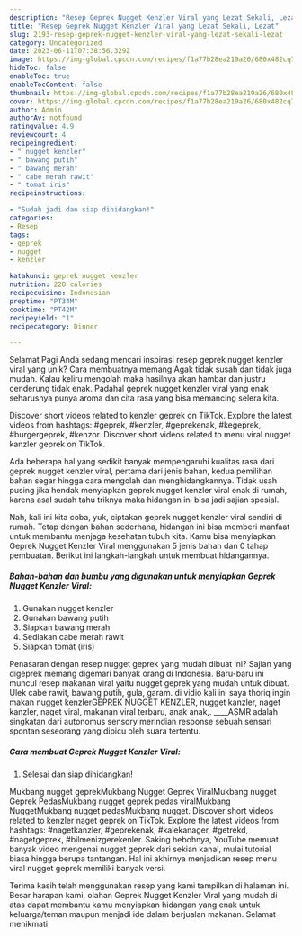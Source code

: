 ```yaml
---
description: "Resep Geprek Nugget Kenzler Viral yang Lezat Sekali, Lezat"
title: "Resep Geprek Nugget Kenzler Viral yang Lezat Sekali, Lezat"
slug: 2193-resep-geprek-nugget-kenzler-viral-yang-lezat-sekali-lezat
category: Uncategorized
date: 2023-06-11T07:38:56.329Z
image: https://img-global.cpcdn.com/recipes/f1a77b28ea219a26/680x482cq70/geprek-nugget-kenzler-viral-foto-resep-utama.jpg
hideToc: false
enableToc: true
enableTocContent: false
thumbnail: https://img-global.cpcdn.com/recipes/f1a77b28ea219a26/680x482cq70/geprek-nugget-kenzler-viral-foto-resep-utama.jpg
cover: https://img-global.cpcdn.com/recipes/f1a77b28ea219a26/680x482cq70/geprek-nugget-kenzler-viral-foto-resep-utama.jpg
author: Admin
authorAv: notfound
ratingvalue: 4.9
reviewcount: 4
recipeingredient:
- " nugget kenzler"
- " bawang putih"
- " bawang merah"
- " cabe merah rawit"
- " tomat iris"
recipeinstructions:

- "Sudah jadi dan siap dihidangkan!"
categories:
- Resep
tags:
- geprek
- nugget
- kenzler

katakunci: geprek nugget kenzler 
nutrition: 228 calories
recipecuisine: Indonesian
preptime: "PT34M"
cooktime: "PT42M"
recipeyield: "1"
recipecategory: Dinner

---
```



Selamat Pagi Anda sedang mencari inspirasi resep geprek nugget kenzler viral yang unik? Cara membuatnya memang Agak tidak susah dan tidak juga mudah. Kalau keliru mengolah maka hasilnya akan hambar dan justru cenderung tidak enak. Padahal geprek nugget kenzler viral yang enak seharusnya punya aroma dan cita rasa yang bisa memancing selera kita.


Discover short videos related to kenzler geprek on TikTok. Explore the latest videos from hashtags: #geprek, #kenzler, #geprekenak, #kegeprek, #burgergeprek, #kenzor. Discover short videos related to menu viral nugget kanzler geprek on TikTok.

Ada beberapa hal yang sedikit banyak mempengaruhi kualitas rasa dari geprek nugget kenzler viral, pertama dari jenis bahan, kedua pemilihan bahan segar hingga cara mengolah dan menghidangkannya. Tidak usah pusing jika hendak menyiapkan geprek nugget kenzler viral enak di rumah, karena asal sudah tahu triknya maka hidangan ini bisa jadi sajian spesial.


Nah, kali ini kita coba, yuk, ciptakan geprek nugget kenzler viral sendiri di rumah. Tetap dengan bahan sederhana, hidangan ini bisa memberi manfaat untuk membantu menjaga kesehatan tubuh kita. Kamu bisa menyiapkan Geprek Nugget Kenzler Viral menggunakan 5 jenis bahan dan 0 tahap pembuatan. Berikut ini langkah-langkah untuk membuat hidangannya.

<!--inarticleads1-->

##### Bahan-bahan dan bumbu yang digunakan untuk menyiapkan Geprek Nugget Kenzler Viral:

1. Gunakan  nugget kenzler
1. Gunakan  bawang putih
1. Siapkan  bawang merah
1. Sediakan  cabe merah rawit
1. Siapkan  tomat (iris)


Penasaran dengan resep nugget geprek yang mudah dibuat ini? Sajian yang digeprek memang digemari banyak orang di Indonesia. Baru-baru ini muncul resep makanan viral yaitu nugget geprek yang mudah untuk dibuat. Ulek cabe rawit, bawang putih, gula, garam. di vidio kali ini saya thoriq ingin makan nugget kenzlerGEPREK NUGGET KENZLER, nugget kanzler, naget kanzler, naget viral, makanan viral terbaru, anak anak,. ____ASMR adalah singkatan dari autonomus sensory merindian response sebuah sensari spontan seseorang yang dipicu oleh suara tertentu. 

<!--inarticleads2-->

##### Cara membuat Geprek Nugget Kenzler Viral:


1. Selesai dan siap dihidangkan!

Mukbang nugget geprekMukbang Nugget Geprek ViralMukbang nugget Geprek PedasMukbang nugget geprek pedas viralMukbang NuggetMukbang nugget pedasMukbang nugget. Discover short videos related to kenzler naget geprek on TikTok. Explore the latest videos from hashtags: #nagetkanzler, #geprekenak, #kalekanager, #getrekd, #nagetgeprek, #bilmenizgerekenler. Saking hebohnya, YouTube memuat banyak video mengenai nugget geprek dari sekian kanal, mulai tutorial biasa hingga berupa tantangan. Hal ini akhirnya menjadikan resep menu viral nugget geprek memiliki banyak versi. 

Terima kasih telah menggunakan resep yang kami tampilkan di halaman ini. Besar harapan kami, olahan Geprek Nugget Kenzler Viral yang mudah di atas dapat membantu kamu menyiapkan hidangan yang enak untuk keluarga/teman maupun menjadi ide dalam berjualan makanan. Selamat menikmati
